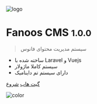 ![logo](assets/images/logo.png)

# <div style="direction: ltr;">Fanoos CMS <small>1.0.0</small></div>

> سیستم مدیریت محتوای فانوس

- ساخته شده با Laravel و Vuejs
- سیستم کاملا ماژولار
- دارای سیستم تم داینامیک

[گیت هاب](https://github.com/hidden-shadow/fanoos)
[شروع]()

<!-- background color -->
![color](#f9f4de)